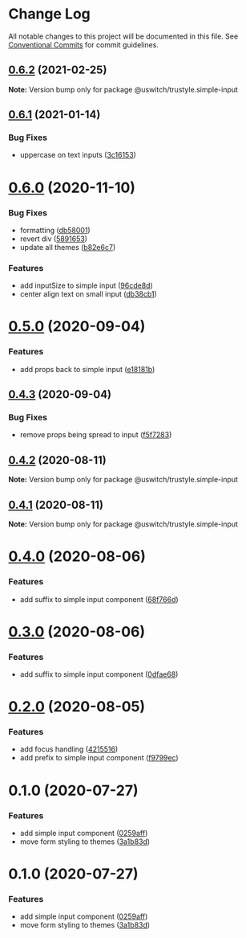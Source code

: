 # Change Log

All notable changes to this project will be documented in this file.
See [Conventional Commits](https://conventionalcommits.org) for commit guidelines.

## [0.6.2](https://github.com/uswitch/trustyle/compare/@uswitch/trustyle.simple-input@0.6.1...@uswitch/trustyle.simple-input@0.6.2) (2021-02-25)

**Note:** Version bump only for package @uswitch/trustyle.simple-input





## [0.6.1](https://github.com/uswitch/trustyle/compare/@uswitch/trustyle.simple-input@0.6.0...@uswitch/trustyle.simple-input@0.6.1) (2021-01-14)


### Bug Fixes

* uppercase on text inputs ([3c16153](https://github.com/uswitch/trustyle/commit/3c16153))





# [0.6.0](https://github.com/uswitch/trustyle/compare/@uswitch/trustyle.simple-input@0.5.2...@uswitch/trustyle.simple-input@0.6.0) (2020-11-10)


### Bug Fixes

* formatting ([db58001](https://github.com/uswitch/trustyle/commit/db58001))
* revert div ([5891653](https://github.com/uswitch/trustyle/commit/5891653))
* update all themes ([b82e6c7](https://github.com/uswitch/trustyle/commit/b82e6c7))


### Features

* add inputSize to simple input ([96cde8d](https://github.com/uswitch/trustyle/commit/96cde8d))
* center align text on small input ([db38cb1](https://github.com/uswitch/trustyle/commit/db38cb1))





# [0.5.0](https://github.com/uswitch/trustyle/compare/@uswitch/trustyle.simple-input@0.4.3...@uswitch/trustyle.simple-input@0.5.0) (2020-09-04)


### Features

* add props back to simple input ([e18181b](https://github.com/uswitch/trustyle/commit/e18181b))





## [0.4.3](https://github.com/uswitch/trustyle/compare/@uswitch/trustyle.simple-input@0.4.2...@uswitch/trustyle.simple-input@0.4.3) (2020-09-04)


### Bug Fixes

* remove props being spread to input ([f5f7283](https://github.com/uswitch/trustyle/commit/f5f7283))





## [0.4.2](https://github.com/uswitch/trustyle/compare/@uswitch/trustyle.simple-input@0.4.1...@uswitch/trustyle.simple-input@0.4.2) (2020-08-11)

**Note:** Version bump only for package @uswitch/trustyle.simple-input





## [0.4.1](https://github.com/uswitch/trustyle/compare/@uswitch/trustyle.simple-input@0.4.0...@uswitch/trustyle.simple-input@0.4.1) (2020-08-11)

**Note:** Version bump only for package @uswitch/trustyle.simple-input





# [0.4.0](https://github.com/uswitch/trustyle/compare/@uswitch/trustyle.simple-input@0.2.0...@uswitch/trustyle.simple-input@0.4.0) (2020-08-06)


### Features

* add suffix to simple input component ([68f766d](https://github.com/uswitch/trustyle/commit/68f766d))





# [0.3.0](https://github.com/uswitch/trustyle/compare/@uswitch/trustyle.simple-input@0.2.0...@uswitch/trustyle.simple-input@0.3.0) (2020-08-06)


### Features

* add suffix to simple input component ([0dfae68](https://github.com/uswitch/trustyle/commit/0dfae68))





# [0.2.0](https://github.com/uswitch/trustyle/compare/@uswitch/trustyle.simple-input@0.1.0...@uswitch/trustyle.simple-input@0.2.0) (2020-08-05)


### Features

* add focus handling ([4215516](https://github.com/uswitch/trustyle/commit/4215516))
* add prefix to simple input component ([f9799ec](https://github.com/uswitch/trustyle/commit/f9799ec))





# 0.1.0 (2020-07-27)


### Features

* add simple input component ([0259aff](https://github.com/uswitch/trustyle/commit/0259aff))
* move form styling to themes ([3a1b83d](https://github.com/uswitch/trustyle/commit/3a1b83d))





# 0.1.0 (2020-07-27)


### Features

* add simple input component ([0259aff](https://github.com/uswitch/trustyle/commit/0259aff))
* move form styling to themes ([3a1b83d](https://github.com/uswitch/trustyle/commit/3a1b83d))
